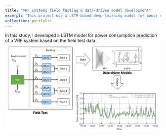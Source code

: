 ```yaml
---
title: "VRF systems field testing & data-driven model development"
excerpt: "This project use a LSTM-based deep learning model for power consumption prediction of a VRF system"
collection: portfolio
---
```

In this study, I developed a LSTM model for power consumption prediction of a VRF system based on the field test data.<br/>
<img src='/images/VRF.jpeg'><br/>

